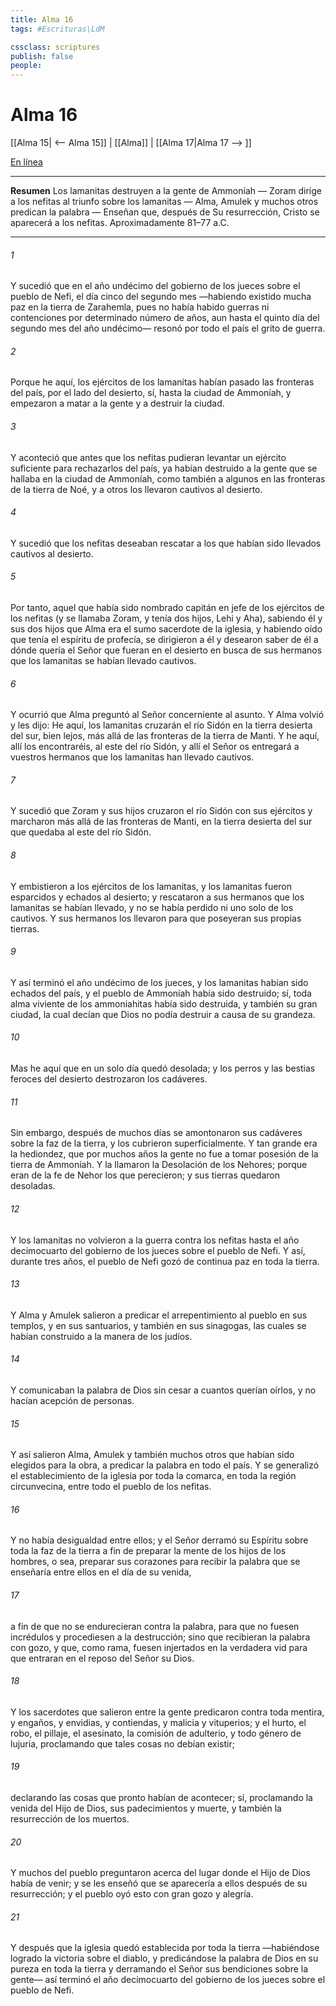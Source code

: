 ```yaml
---
title: Alma 16
tags: #Escrituras\LdM

cssclass: scriptures
publish: false
people:
---
```


# Alma 16
[[Alma 15| <-- Alma 15]] | [[Alma]] | [[Alma 17|Alma 17 --> ]]

[En línea](https://churchofjesuschrist.org/study/scriptures/bofm/alma/16?lang=spa)

---
__Resumen__
Los lamanitas destruyen a la gente de Ammoníah — Zoram dirige a los nefitas al triunfo sobre los lamanitas — Alma, Amulek y muchos otros predican la palabra — Enseñan que, después de Su resurrección, Cristo se aparecerá a los nefitas. Aproximadamente 81–77 a.C.

---
###### 1 
Y sucedió que en el año undécimo del gobierno de los jueces sobre el pueblo de Nefi, el día cinco del segundo mes —habiendo existido mucha paz en la tierra de Zarahemla, pues no había habido guerras ni contenciones por determinado número de años, aun hasta el quinto día del segundo mes del año undécimo— resonó por todo el país el grito de guerra.

###### 2 
Porque he aquí, los ejércitos de los lamanitas habían pasado las fronteras del país, por el lado del desierto, sí, hasta la ciudad de Ammoníah, y empezaron a matar a la gente y a destruir la ciudad.

###### 3 
Y aconteció que antes que los nefitas pudieran levantar un ejército suficiente para rechazarlos del país, ya habían destruido a la gente que se hallaba en la ciudad de Ammoníah, como también a algunos en las fronteras de la tierra de Noé, y a otros los llevaron cautivos al desierto.

###### 4 
Y sucedió que los nefitas deseaban rescatar a los que habían sido llevados cautivos al desierto.

###### 5 
Por tanto, aquel que había sido nombrado capitán en jefe de los ejércitos de los nefitas (y se llamaba Zoram, y tenía dos hijos, Lehi y Aha), sabiendo él y sus dos hijos que Alma era el sumo sacerdote de la iglesia, y habiendo oído que tenía el espíritu de profecía, se dirigieron a él y desearon saber de él a dónde quería el Señor que fueran en el desierto en busca de sus hermanos que los lamanitas se habían llevado cautivos.

###### 6 
Y ocurrió que Alma preguntó al Señor concerniente al asunto. Y Alma volvió y les dijo: He aquí, los lamanitas cruzarán el río Sidón en la tierra desierta del sur, bien lejos, más allá de las fronteras de la tierra de Manti. Y he aquí, allí los encontraréis, al este del río Sidón, y allí el Señor os entregará a vuestros hermanos que los lamanitas han llevado cautivos.

###### 7 
Y sucedió que Zoram y sus hijos cruzaron el río Sidón con sus ejércitos y marcharon más allá de las fronteras de Manti, en la tierra desierta del sur que quedaba al este del río Sidón.

###### 8 
Y embistieron a los ejércitos de los lamanitas, y los lamanitas fueron esparcidos y echados al desierto; y rescataron a sus hermanos que los lamanitas se habían llevado, y no se había perdido ni uno solo de los cautivos. Y sus hermanos los llevaron para que poseyeran sus propias tierras.

###### 9 
Y así terminó el año undécimo de los jueces, y los lamanitas habían sido echados del país, y el pueblo de Ammoníah había sido destruido; sí, toda alma viviente de los ammoniahitas había sido destruida, y también su gran ciudad, la cual decían que Dios no podía destruir a causa de su grandeza.

###### 10 
Mas he aquí que en un solo día quedó desolada; y los perros y las bestias feroces del desierto destrozaron los cadáveres.

###### 11 
Sin embargo, después de muchos días se amontonaron sus cadáveres sobre la faz de la tierra, y los cubrieron superficialmente. Y tan grande era la hediondez, que por muchos años la gente no fue a tomar posesión de la tierra de Ammoníah. Y la llamaron la Desolación de los Nehores; porque eran de la fe de Nehor los que perecieron; y sus tierras quedaron desoladas.

###### 12 
Y los lamanitas no volvieron a la guerra contra los nefitas hasta el año decimocuarto del gobierno de los jueces sobre el pueblo de Nefi. Y así, durante tres años, el pueblo de Nefi gozó de continua paz en toda la tierra.

###### 13 
Y Alma y Amulek salieron a predicar el arrepentimiento al pueblo en sus templos, y en sus santuarios, y también en sus sinagogas, las cuales se habían construido a la manera de los judíos.

###### 14 
Y comunicaban la palabra de Dios sin cesar a cuantos querían oírlos, y no hacían acepción de personas.

###### 15 
Y así salieron Alma, Amulek y también muchos otros que habían sido elegidos para la obra, a predicar la palabra en todo el país. Y se generalizó el establecimiento de la iglesia por toda la comarca, en toda la región circunvecina, entre todo el pueblo de los nefitas.

###### 16 
Y no había desigualdad entre ellos; y el Señor derramó su Espíritu sobre toda la faz de la tierra a fin de preparar la mente de los hijos de los hombres, o sea, preparar sus corazones para recibir la palabra que se enseñaría entre ellos en el día de su venida,

###### 17 
a fin de que no se endurecieran contra la palabra, para que no fuesen incrédulos y procediesen a la destrucción; sino que recibieran la palabra con gozo, y que, como rama, fuesen injertados en la verdadera vid para que entraran en el reposo del Señor su Dios.

###### 18 
Y los sacerdotes que salieron entre la gente predicaron contra toda mentira, y engaños, y envidias, y contiendas, y malicia y vituperios; y el hurto, el robo, el pillaje, el asesinato, la comisión de adulterio, y todo género de lujuria, proclamando que tales cosas no debían existir;

###### 19 
declarando las cosas que pronto habían de acontecer; sí, proclamando la venida del Hijo de Dios, sus padecimientos y muerte, y también la resurrección de los muertos.

###### 20 
Y muchos del pueblo preguntaron acerca del lugar donde el Hijo de Dios había de venir; y se les enseñó que se aparecería a ellos después de su resurrección; y el pueblo oyó esto con gran gozo y alegría.

###### 21 
Y después que la iglesia quedó establecida por toda la tierra —habiéndose logrado la victoria sobre el diablo, y predicándose la palabra de Dios en su pureza en toda la tierra y derramando el Señor sus bendiciones sobre la gente— así terminó el año decimocuarto del gobierno de los jueces sobre el pueblo de Nefi.


